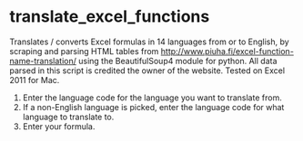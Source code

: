# translate_excel_functions
Translates / converts Excel formulas in 14 languages from or to English, by scraping and parsing HTML tables from http://www.piuha.fi/excel-function-name-translation/ using the BeautifulSoup4 module for python. All data parsed in this script is credited the owner of the website. Tested on Excel 2011 for Mac.

1. Enter the language code for the language you want to translate from.
2. If a non-English language is picked, enter the language code for what language to translate to.
3. Enter your formula.

